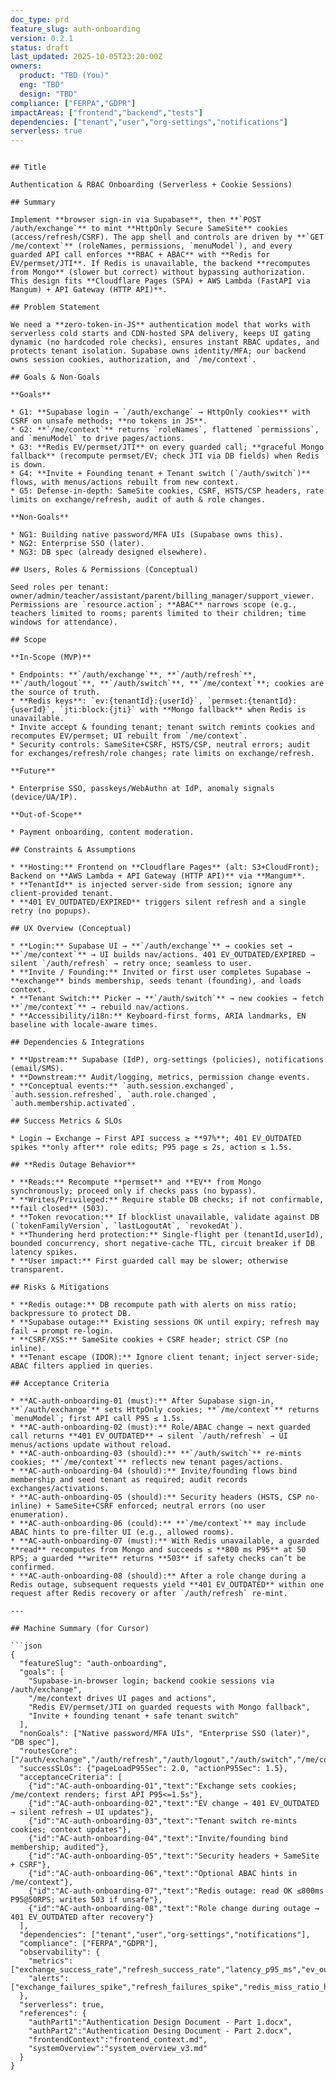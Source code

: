 ```yaml
---
doc_type: prd
feature_slug: auth-onboarding
version: 0.2.1
status: draft
last_updated: 2025-10-05T23:20:00Z
owners:
  product: "TBD (You)"
  eng: "TBD"
  design: "TBD"
compliance: ["FERPA","GDPR"]
impactAreas: ["frontend","backend","tests"]
dependencies: ["tenant","user","org-settings","notifications"]
serverless: true
---
```

```

## Title

Authentication & RBAC Onboarding (Serverless + Cookie Sessions)

## Summary

Implement **browser sign-in via Supabase**, then **`POST /auth/exchange`** to mint **HttpOnly Secure SameSite** cookies (access/refresh/CSRF). The app shell and controls are driven by **`GET /me/context`** (roleNames, permissions, `menuModel`), and every guarded API call enforces **RBAC + ABAC** with **Redis for EV/permset/JTI**. If Redis is unavailable, the backend **recomputes from Mongo** (slower but correct) without bypassing authorization. This design fits **Cloudflare Pages (SPA) + AWS Lambda (FastAPI via Mangum) + API Gateway (HTTP API)**.   

## Problem Statement

We need a **zero-token-in-JS** authentication model that works with serverless cold starts and CDN-hosted SPA delivery, keeps UI gating dynamic (no hardcoded role checks), ensures instant RBAC updates, and protects tenant isolation. Supabase owns identity/MFA; our backend owns session cookies, authorization, and `/me/context`.  

## Goals & Non-Goals

**Goals**

* G1: **Supabase login → `/auth/exchange` → HttpOnly cookies** with CSRF on unsafe methods; **no tokens in JS**. 
* G2: **`/me/context`** returns `roleNames`, flattened `permissions`, and `menuModel` to drive pages/actions. 
* G3: **Redis EV/permset/JTI** on every guarded call; **graceful Mongo fallback** (recompute permset/EV; check JTI via DB fields) when Redis is down.  
* G4: **Invite + Founding tenant + Tenant switch (`/auth/switch`)** flows, with menus/actions rebuilt from new context. 
* G5: Defense-in-depth: SameSite cookies, CSRF, HSTS/CSP headers, rate limits on exchange/refresh, audit of auth & role changes. 

**Non-Goals**

* NG1: Building native password/MFA UIs (Supabase owns this). 
* NG2: Enterprise SSO (later).
* NG3: DB spec (already designed elsewhere).

## Users, Roles & Permissions (Conceptual)

Seed roles per tenant: owner/admin/teacher/assistant/parent/billing_manager/support_viewer. Permissions are `resource.action`; **ABAC** narrows scope (e.g., teachers limited to rooms; parents limited to their children; time windows for attendance).  

## Scope

**In-Scope (MVP)**

* Endpoints: **`/auth/exchange`**, **`/auth/refresh`**, **`/auth/logout`**, **`/auth/switch`**, **`/me/context`**; cookies are the source of truth. 
* **Redis keys**: `ev:{tenantId}:{userId}`, `permset:{tenantId}:{userId}`, `jti:block:{jti}` with **Mongo fallback** when Redis is unavailable. 
* Invite accept & founding tenant; tenant switch remints cookies and recomputes EV/permset; UI rebuilt from `/me/context`. 
* Security controls: SameSite+CSRF, HSTS/CSP, neutral errors; audit for exchanges/refresh/role changes; rate limits on exchange/refresh. 

**Future**

* Enterprise SSO, passkeys/WebAuthn at IdP, anomaly signals (device/UA/IP).

**Out-of-Scope**

* Payment onboarding, content moderation.

## Constraints & Assumptions

* **Hosting:** Frontend on **Cloudflare Pages** (alt: S3+CloudFront); Backend on **AWS Lambda + API Gateway (HTTP API)** via **Mangum**. 
* **TenantId** is injected server-side from session; ignore any client-provided tenant. 
* **401 EV_OUTDATED/EXPIRED** triggers silent refresh and a single retry (no popups). 

## UX Overview (Conceptual)

* **Login:** Supabase UI → **`/auth/exchange`** → cookies set → **`/me/context`** → UI builds nav/actions. 401 EV_OUTDATED/EXPIRED → silent `/auth/refresh` → retry once; seamless to user. 
* **Invite / Founding:** Invited or first user completes Supabase → **exchange** binds membership, seeds tenant (founding), and loads context. 
* **Tenant Switch:** Picker → **`/auth/switch`** → new cookies → fetch **`/me/context`** → rebuild nav/actions. 
* **Accessibility/i18n:** Keyboard-first forms, ARIA landmarks, EN baseline with locale-aware times.

## Dependencies & Integrations

* **Upstream:** Supabase (IdP), org-settings (policies), notifications (email/SMS).
* **Downstream:** Audit/logging, metrics, permission change events.
* **Conceptual events:** `auth.session.exchanged`, `auth.session.refreshed`, `auth.role.changed`, `auth.membership.activated`.

## Success Metrics & SLOs

* Login → Exchange → First API success ≥ **97%**; 401 EV_OUTDATED spikes **only after** role edits; P95 page ≤ 2s, action ≤ 1.5s. 

## **Redis Outage Behavior**

* **Reads:** Recompute **permset** and **EV** from Mongo synchronously; proceed only if checks pass (no bypass).
* **Writes/Privileged:** Require stable DB checks; if not confirmable, **fail closed** (503).
* **Token revocation:** If blocklist unavailable, validate against DB (`tokenFamilyVersion`, `lastLogoutAt`, `revokedAt`).
* **Thundering herd protection:** Single-flight per (tenantId,userId), bounded concurrency, short negative-cache TTL, circuit breaker if DB latency spikes.
* **User impact:** First guarded call may be slower; otherwise transparent. 

## Risks & Mitigations

* **Redis outage:** DB recompute path with alerts on miss ratio; backpressure to protect DB. 
* **Supabase outage:** Existing sessions OK until expiry; refresh may fail → prompt re-login. 
* **CSRF/XSS:** SameSite cookies + CSRF header; strict CSP (no inline). 
* **Tenant escape (IDOR):** Ignore client tenant; inject server-side; ABAC filters applied in queries. 

## Acceptance Criteria

* **AC-auth-onboarding-01 (must):** After Supabase sign-in, **`/auth/exchange`** sets HttpOnly cookies; **`/me/context`** returns `menuModel`; first API call P95 ≤ 1.5s. 
* **AC-auth-onboarding-02 (must):** Role/ABAC change → next guarded call returns **401 EV_OUTDATED** → silent `/auth/refresh` → UI menus/actions update without reload. 
* **AC-auth-onboarding-03 (should):** **`/auth/switch`** re-mints cookies; **`/me/context`** reflects new tenant pages/actions. 
* **AC-auth-onboarding-04 (should):** Invite/founding flows bind membership and seed tenant as required; audit records exchanges/activations. 
* **AC-auth-onboarding-05 (should):** Security headers (HSTS, CSP no-inline) + SameSite+CSRF enforced; neutral errors (no user enumeration). 
* **AC-auth-onboarding-06 (could):** **`/me/context`** may include ABAC hints to pre-filter UI (e.g., allowed rooms). 
* **AC-auth-onboarding-07 (must):** With Redis unavailable, a guarded **read** recomputes from Mongo and succeeds ≤ **800 ms P95** at 50 RPS; a guarded **write** returns **503** if safety checks can’t be confirmed. 
* **AC-auth-onboarding-08 (should):** After a role change during a Redis outage, subsequent requests yield **401 EV_OUTDATED** within one request after Redis recovery or after `/auth/refresh` re-mint. 

---

## Machine Summary (for Cursor)

```json
{
  "featureSlug": "auth-onboarding",
  "goals": [
    "Supabase-in-browser login; backend cookie sessions via /auth/exchange",
    "/me/context drives UI pages and actions",
    "Redis EV/permset/JTI on guarded requests with Mongo fallback",
    "Invite + founding tenant + safe tenant switch"
  ],
  "nonGoals": ["Native password/MFA UIs", "Enterprise SSO (later)", "DB spec"],
  "routesCore": ["/auth/exchange","/auth/refresh","/auth/logout","/auth/switch","/me/context"],
  "successSLOs": {"pageLoadP95Sec": 2.0, "actionP95Sec": 1.5},
  "acceptanceCriteria": [
    {"id":"AC-auth-onboarding-01","text":"Exchange sets cookies; /me/context renders; first API P95<=1.5s"},
    {"id":"AC-auth-onboarding-02","text":"EV change → 401 EV_OUTDATED → silent refresh → UI updates"},
    {"id":"AC-auth-onboarding-03","text":"Tenant switch re-mints cookies; context updates"},
    {"id":"AC-auth-onboarding-04","text":"Invite/founding bind membership; audited"},
    {"id":"AC-auth-onboarding-05","text":"Security headers + SameSite + CSRF"},
    {"id":"AC-auth-onboarding-06","text":"Optional ABAC hints in /me/context"},
    {"id":"AC-auth-onboarding-07","text":"Redis outage: read OK ≤800ms P95@50RPS; writes 503 if unsafe"},
    {"id":"AC-auth-onboarding-08","text":"Role change during outage → 401 EV_OUTDATED after recovery"}
  ],
  "dependencies": ["tenant","user","org-settings","notifications"],
  "compliance": ["FERPA","GDPR"],
  "observability": {
    "metrics":["exchange_success_rate","refresh_success_rate","latency_p95_ms","ev_outdated_rate","403_denied_rate"],
    "alerts":["exchange_failures_spike","refresh_failures_spike","redis_miss_ratio_high","403_rate_surge"]
  },
  "serverless": true,
  "references": {
    "authPart1":"Authentication Design Document - Part 1.docx",
    "authPart2":"Authentication Desing Document - Part 2.docx",
    "frontendContext":"frontend_context.md",
    "systemOverview":"system_overview_v3.md"
  }
}
```